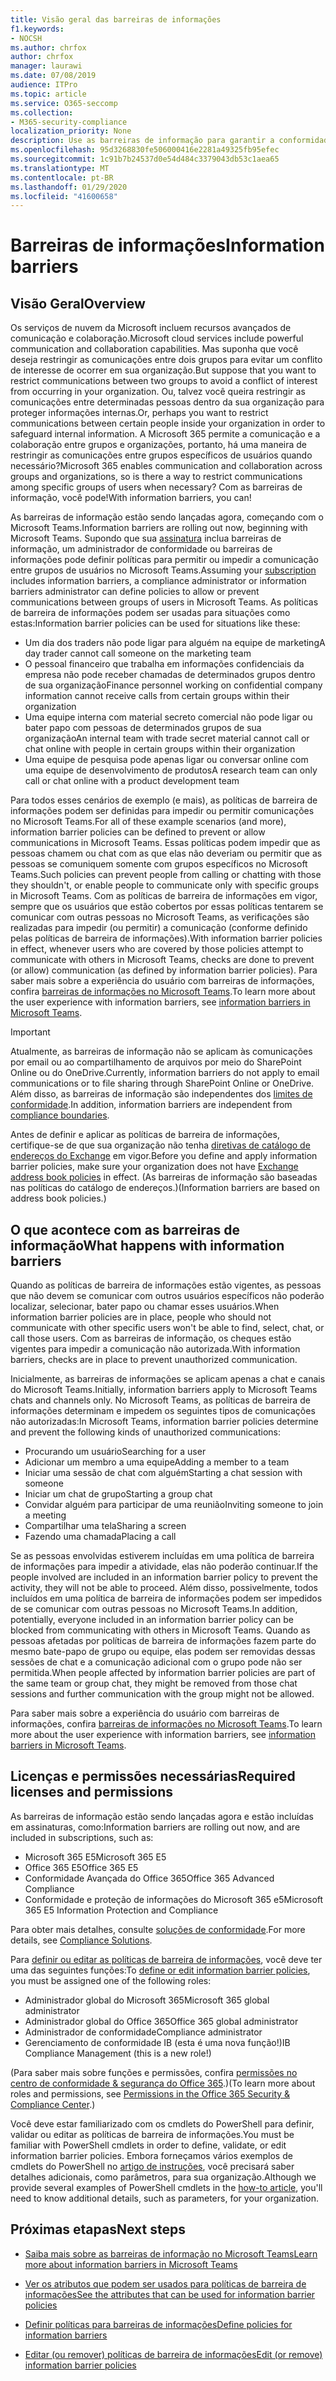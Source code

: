 ```yaml
---
title: Visão geral das barreiras de informações
f1.keywords:
- NOCSH
ms.author: chrfox
author: chrfox
manager: laurawi
ms.date: 07/08/2019
audience: ITPro
ms.topic: article
ms.service: O365-seccomp
ms.collection:
- M365-security-compliance
localization_priority: None
description: Use as barreiras de informação para garantir a conformidade de comunicação usando o Microsoft Teams em sua organização.
ms.openlocfilehash: 95d3268830fe506000416e2281a49325fb95efec
ms.sourcegitcommit: 1c91b7b24537d0e54d484c3379043db53c1aea65
ms.translationtype: MT
ms.contentlocale: pt-BR
ms.lasthandoff: 01/29/2020
ms.locfileid: "41600658"
---
```

# <a name="information-barriers"></a><span data-ttu-id="85562-103">Barreiras de informações</span><span class="sxs-lookup"><span data-stu-id="85562-103">Information barriers</span></span>

## <a name="overview"></a><span data-ttu-id="85562-104">Visão Geral</span><span class="sxs-lookup"><span data-stu-id="85562-104">Overview</span></span>

<span data-ttu-id="85562-105">Os serviços de nuvem da Microsoft incluem recursos avançados de comunicação e colaboração.</span><span class="sxs-lookup"><span data-stu-id="85562-105">Microsoft cloud services include powerful communication and collaboration capabilities.</span></span> <span data-ttu-id="85562-106">Mas suponha que você deseja restringir as comunicações entre dois grupos para evitar um conflito de interesse de ocorrer em sua organização.</span><span class="sxs-lookup"><span data-stu-id="85562-106">But suppose that you want to restrict communications between two groups to avoid a conflict of interest from occurring in your organization.</span></span> <span data-ttu-id="85562-107">Ou, talvez você queira restringir as comunicações entre determinadas pessoas dentro da sua organização para proteger informações internas.</span><span class="sxs-lookup"><span data-stu-id="85562-107">Or, perhaps you want to restrict communications between certain people inside your organization in order to safeguard internal information.</span></span> <span data-ttu-id="85562-108">A Microsoft 365 permite a comunicação e a colaboração entre grupos e organizações, portanto, há uma maneira de restringir as comunicações entre grupos específicos de usuários quando necessário?</span><span class="sxs-lookup"><span data-stu-id="85562-108">Microsoft 365 enables communication and collaboration across groups and organizations, so is there a way to restrict communications among specific groups of users when necessary?</span></span> <span data-ttu-id="85562-109">Com as barreiras de informação, você pode!</span><span class="sxs-lookup"><span data-stu-id="85562-109">With information barriers, you can!</span></span> 

<span data-ttu-id="85562-110">As barreiras de informação estão sendo lançadas agora, começando com o Microsoft Teams.</span><span class="sxs-lookup"><span data-stu-id="85562-110">Information barriers are rolling out now, beginning with Microsoft Teams.</span></span> <span data-ttu-id="85562-111">Supondo que sua [assinatura](#required-licenses-and-permissions) inclua barreiras de informação, um administrador de conformidade ou barreiras de informações pode definir políticas para permitir ou impedir a comunicação entre grupos de usuários no Microsoft Teams.</span><span class="sxs-lookup"><span data-stu-id="85562-111">Assuming your [subscription](#required-licenses-and-permissions) includes information barriers, a compliance administrator or information barriers administrator can define policies to allow or prevent communications between groups of users in Microsoft Teams.</span></span> <span data-ttu-id="85562-112">As políticas de barreira de informações podem ser usadas para situações como estas:</span><span class="sxs-lookup"><span data-stu-id="85562-112">Information barrier policies can be used for situations like these:</span></span>

- <span data-ttu-id="85562-113">Um dia dos traders não pode ligar para alguém na equipe de marketing</span><span class="sxs-lookup"><span data-stu-id="85562-113">A day trader cannot call someone on the marketing team</span></span>
- <span data-ttu-id="85562-114">O pessoal financeiro que trabalha em informações confidenciais da empresa não pode receber chamadas de determinados grupos dentro de sua organização</span><span class="sxs-lookup"><span data-stu-id="85562-114">Finance personnel working on confidential company information cannot receive calls from certain groups within their organization</span></span>
- <span data-ttu-id="85562-115">Uma equipe interna com material secreto comercial não pode ligar ou bater papo com pessoas de determinados grupos de sua organização</span><span class="sxs-lookup"><span data-stu-id="85562-115">An internal team with trade secret material cannot call or chat online with people in certain groups within their organization</span></span>
- <span data-ttu-id="85562-116">Uma equipe de pesquisa pode apenas ligar ou conversar online com uma equipe de desenvolvimento de produtos</span><span class="sxs-lookup"><span data-stu-id="85562-116">A research team can only call or chat online with a product development team</span></span>

<span data-ttu-id="85562-117">Para todos esses cenários de exemplo (e mais), as políticas de barreira de informações podem ser definidas para impedir ou permitir comunicações no Microsoft Teams.</span><span class="sxs-lookup"><span data-stu-id="85562-117">For all of these example scenarios (and more), information barrier policies can be defined to prevent or allow communications in Microsoft Teams.</span></span> <span data-ttu-id="85562-118">Essas políticas podem impedir que as pessoas chamem ou chat com as que elas não deveriam ou permitir que as pessoas se comuniquem somente com grupos específicos no Microsoft Teams.</span><span class="sxs-lookup"><span data-stu-id="85562-118">Such policies can prevent people from calling or chatting with those they shouldn't, or enable people to communicate only with specific groups in Microsoft Teams.</span></span> <span data-ttu-id="85562-119">Com as políticas de barreira de informações em vigor, sempre que os usuários que estão cobertos por essas políticas tentarem se comunicar com outras pessoas no Microsoft Teams, as verificações são realizadas para impedir (ou permitir) a comunicação (conforme definido pelas políticas de barreira de informações).</span><span class="sxs-lookup"><span data-stu-id="85562-119">With information barrier policies in effect, whenever users who are covered by those policies attempt to communicate with others in Microsoft Teams, checks are done to prevent (or allow) communication (as defined by information barrier policies).</span></span> <span data-ttu-id="85562-120">Para saber mais sobre a experiência do usuário com barreiras de informações, confira [barreiras de informações no Microsoft Teams](https://docs.microsoft.com/MicrosoftTeams/information-barriers-in-teams).</span><span class="sxs-lookup"><span data-stu-id="85562-120">To learn more about the user experience with information barriers, see [information barriers in Microsoft Teams](https://docs.microsoft.com/MicrosoftTeams/information-barriers-in-teams).</span></span>

> [!IMPORTANT]
> <span data-ttu-id="85562-121">Atualmente, as barreiras de informação não se aplicam às comunicações por email ou ao compartilhamento de arquivos por meio do SharePoint Online ou do OneDrive.</span><span class="sxs-lookup"><span data-stu-id="85562-121">Currently, information barriers do not apply to email communications or to file sharing through SharePoint Online or OneDrive.</span></span> <span data-ttu-id="85562-122">Além disso, as barreiras de informação são independentes dos [limites de conformidade](tagging-and-assessment-in-advanced-ediscovery.md).</span><span class="sxs-lookup"><span data-stu-id="85562-122">In addition, information barriers are independent from [compliance boundaries](tagging-and-assessment-in-advanced-ediscovery.md).</span></span><p><span data-ttu-id="85562-123">Antes de definir e aplicar as políticas de barreira de informações, certifique-se de que sua organização não tenha [diretivas de catálogo de endereços do Exchange](https://docs.microsoft.com/exchange/address-books/address-book-policies/address-book-policies) em vigor.</span><span class="sxs-lookup"><span data-stu-id="85562-123">Before you define and apply information barrier policies, make sure your organization does not have [Exchange address book policies](https://docs.microsoft.com/exchange/address-books/address-book-policies/address-book-policies) in effect.</span></span> <span data-ttu-id="85562-124">(As barreiras de informação são baseadas nas políticas do catálogo de endereços.)</span><span class="sxs-lookup"><span data-stu-id="85562-124">(Information barriers are based on address book policies.)</span></span> 

## <a name="what-happens-with-information-barriers"></a><span data-ttu-id="85562-125">O que acontece com as barreiras de informação</span><span class="sxs-lookup"><span data-stu-id="85562-125">What happens with information barriers</span></span>

<span data-ttu-id="85562-126">Quando as políticas de barreira de informações estão vigentes, as pessoas que não devem se comunicar com outros usuários específicos não poderão localizar, selecionar, bater papo ou chamar esses usuários.</span><span class="sxs-lookup"><span data-stu-id="85562-126">When information barrier policies are in place, people who should not communicate with other specific users won't be able to find, select, chat, or call those users.</span></span> <span data-ttu-id="85562-127">Com as barreiras de informação, os cheques estão vigentes para impedir a comunicação não autorizada.</span><span class="sxs-lookup"><span data-stu-id="85562-127">With information barriers, checks are in place to prevent unauthorized communication.</span></span>

<span data-ttu-id="85562-128">Inicialmente, as barreiras de informações se aplicam apenas a chat e canais do Microsoft Teams.</span><span class="sxs-lookup"><span data-stu-id="85562-128">Initially, information barriers apply to Microsoft Teams chats and channels only.</span></span> <span data-ttu-id="85562-129">No Microsoft Teams, as políticas de barreira de informações determinam e impedem os seguintes tipos de comunicações não autorizadas:</span><span class="sxs-lookup"><span data-stu-id="85562-129">In Microsoft Teams, information barrier policies determine and prevent the following kinds of unauthorized communications:</span></span>
- <span data-ttu-id="85562-130">Procurando um usuário</span><span class="sxs-lookup"><span data-stu-id="85562-130">Searching for a user</span></span>
- <span data-ttu-id="85562-131">Adicionar um membro a uma equipe</span><span class="sxs-lookup"><span data-stu-id="85562-131">Adding a member to a team</span></span>
- <span data-ttu-id="85562-132">Iniciar uma sessão de chat com alguém</span><span class="sxs-lookup"><span data-stu-id="85562-132">Starting a chat session with someone</span></span>
- <span data-ttu-id="85562-133">Iniciar um chat de grupo</span><span class="sxs-lookup"><span data-stu-id="85562-133">Starting a group chat</span></span>
- <span data-ttu-id="85562-134">Convidar alguém para participar de uma reunião</span><span class="sxs-lookup"><span data-stu-id="85562-134">Inviting someone to join a meeting</span></span>
- <span data-ttu-id="85562-135">Compartilhar uma tela</span><span class="sxs-lookup"><span data-stu-id="85562-135">Sharing a screen</span></span>
- <span data-ttu-id="85562-136">Fazendo uma chamada</span><span class="sxs-lookup"><span data-stu-id="85562-136">Placing a call</span></span> 

<span data-ttu-id="85562-137">Se as pessoas envolvidas estiverem incluídas em uma política de barreira de informações para impedir a atividade, elas não poderão continuar.</span><span class="sxs-lookup"><span data-stu-id="85562-137">If the people involved are included in an information barrier policy to prevent the activity, they will not be able to proceed.</span></span> <span data-ttu-id="85562-138">Além disso, possivelmente, todos incluídos em uma política de barreira de informações podem ser impedidos de se comunicar com outras pessoas no Microsoft Teams.</span><span class="sxs-lookup"><span data-stu-id="85562-138">In addition, potentially, everyone included in an information barrier policy can be blocked from communicating with others in Microsoft Teams.</span></span> <span data-ttu-id="85562-139">Quando as pessoas afetadas por políticas de barreira de informações fazem parte do mesmo bate-papo de grupo ou equipe, elas podem ser removidas dessas sessões de chat e a comunicação adicional com o grupo pode não ser permitida.</span><span class="sxs-lookup"><span data-stu-id="85562-139">When people affected by information barrier policies are part of the same team or group chat, they might be removed from those chat sessions and further communication with the group might not be allowed.</span></span>

<span data-ttu-id="85562-140">Para saber mais sobre a experiência do usuário com barreiras de informações, confira [barreiras de informações no Microsoft Teams](https://docs.microsoft.com/MicrosoftTeams/information-barriers-in-teams).</span><span class="sxs-lookup"><span data-stu-id="85562-140">To learn more about the user experience with information barriers, see [information barriers in Microsoft Teams](https://docs.microsoft.com/MicrosoftTeams/information-barriers-in-teams).</span></span>

## <a name="required-licenses-and-permissions"></a><span data-ttu-id="85562-141">Licenças e permissões necessárias</span><span class="sxs-lookup"><span data-stu-id="85562-141">Required licenses and permissions</span></span>

<span data-ttu-id="85562-142">As barreiras de informação estão sendo lançadas agora e estão incluídas em assinaturas, como:</span><span class="sxs-lookup"><span data-stu-id="85562-142">Information barriers are rolling out now, and are included in subscriptions, such as:</span></span>

- <span data-ttu-id="85562-143">Microsoft 365 E5</span><span class="sxs-lookup"><span data-stu-id="85562-143">Microsoft 365 E5</span></span>
- <span data-ttu-id="85562-144">Office 365 E5</span><span class="sxs-lookup"><span data-stu-id="85562-144">Office 365 E5</span></span>
- <span data-ttu-id="85562-145">Conformidade Avançada do Office 365</span><span class="sxs-lookup"><span data-stu-id="85562-145">Office 365 Advanced Compliance</span></span>
- <span data-ttu-id="85562-146">Conformidade e proteção de informações do Microsoft 365 e5</span><span class="sxs-lookup"><span data-stu-id="85562-146">Microsoft 365 E5 Information Protection and Compliance</span></span>

<span data-ttu-id="85562-147">Para obter mais detalhes, consulte [soluções de conformidade](https://products.office.com/business/security-and-compliance/compliance-solutions).</span><span class="sxs-lookup"><span data-stu-id="85562-147">For more details, see [Compliance Solutions](https://products.office.com/business/security-and-compliance/compliance-solutions).</span></span>

<span data-ttu-id="85562-148">Para [definir ou editar as políticas de barreira de informações](information-barriers-policies.md), você deve ter uma das seguintes funções:</span><span class="sxs-lookup"><span data-stu-id="85562-148">To [define or edit information barrier policies](information-barriers-policies.md), you must be assigned one of the following roles:</span></span>

- <span data-ttu-id="85562-149">Administrador global do Microsoft 365</span><span class="sxs-lookup"><span data-stu-id="85562-149">Microsoft 365 global administrator</span></span>
- <span data-ttu-id="85562-150">Administrador global do Office 365</span><span class="sxs-lookup"><span data-stu-id="85562-150">Office 365 global administrator</span></span>
- <span data-ttu-id="85562-151">Administrador de conformidade</span><span class="sxs-lookup"><span data-stu-id="85562-151">Compliance administrator</span></span>
- <span data-ttu-id="85562-152">Gerenciamento de conformidade IB (esta é uma nova função!)</span><span class="sxs-lookup"><span data-stu-id="85562-152">IB Compliance Management (this is a new role!)</span></span>

<span data-ttu-id="85562-153">(Para saber mais sobre funções e permissões, confira [permissões no centro de conformidade & segurança do Office 365](../security/office-365-security/protect-against-threats.md).)</span><span class="sxs-lookup"><span data-stu-id="85562-153">(To learn more about roles and permissions, see [Permissions in the Office 365 Security & Compliance Center](../security/office-365-security/protect-against-threats.md).)</span></span>

<span data-ttu-id="85562-154">Você deve estar familiarizado com os cmdlets do PowerShell para definir, validar ou editar as políticas de barreira de informações.</span><span class="sxs-lookup"><span data-stu-id="85562-154">You must be familiar with PowerShell cmdlets in order to define, validate, or edit information barrier policies.</span></span> <span data-ttu-id="85562-155">Embora forneçamos vários exemplos de cmdlets do PowerShell no [artigo de instruções](information-barriers-policies.md), você precisará saber detalhes adicionais, como parâmetros, para sua organização.</span><span class="sxs-lookup"><span data-stu-id="85562-155">Although we provide several examples of PowerShell cmdlets in the [how-to article](information-barriers-policies.md), you'll need to know additional details, such as parameters, for your organization.</span></span>

## <a name="next-steps"></a><span data-ttu-id="85562-156">Próximas etapas</span><span class="sxs-lookup"><span data-stu-id="85562-156">Next steps</span></span>

- [<span data-ttu-id="85562-157">Saiba mais sobre as barreiras de informação no Microsoft Teams</span><span class="sxs-lookup"><span data-stu-id="85562-157">Learn more about information barriers in Microsoft Teams</span></span>](https://docs.microsoft.com/MicrosoftTeams/information-barriers-in-teams)

- [<span data-ttu-id="85562-158">Ver os atributos que podem ser usados para políticas de barreira de informações</span><span class="sxs-lookup"><span data-stu-id="85562-158">See the attributes that can be used for information barrier policies</span></span>](information-barriers-attributes.md)

- [<span data-ttu-id="85562-159">Definir políticas para barreiras de informações</span><span class="sxs-lookup"><span data-stu-id="85562-159">Define policies for information barriers</span></span>](information-barriers-policies.md)

- [<span data-ttu-id="85562-160">Editar (ou remover) políticas de barreira de informações</span><span class="sxs-lookup"><span data-stu-id="85562-160">Edit (or remove) information barrier policies</span></span>](information-barriers-edit-segments-policies.md) 
